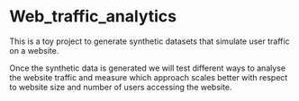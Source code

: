 # Web_traffic_analytics 

This is a toy project to generate synthetic datasets that simulate user traffic on a website.

Once the synthetic data is generated we will test different ways to analyse the website traffic and measure which approach scales better with respect to website size and number of users accessing the website.
